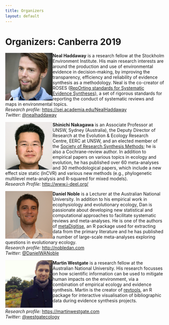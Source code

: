 ```yaml
---
title: Organizers
layout: default
---
```

<!-- Global site tag (gtag.js) - Google Analytics -->
<script async src="https://www.googletagmanager.com/gtag/js?id=UA-121833450-3"></script>
<script>
  window.dataLayer = window.dataLayer || [];
  function gtag(){dataLayer.push(arguments);}
  gtag('js', new Date());

  gtag('config', 'UA-121833450-3');
</script>

# Organizers: Canberra 2019

<img align="left" width="150" height="150" src="/assets/images/events/organizers/Haddaway_Neal.jpg" alt="Neal Haddaway"/><b>Neal Haddaway</b> is a research fellow at the Stockholm Environment Institute. His main research interests are around the production and use of environmental evidence in decision-making, by improving the transparency, efficiency and reliability of evidence synthesis as a methodology. Neal is the co-creator of ROSES (<a href="http://www.roses-reporting.com" target="_blank" rel="noopener">RepOrting standards for Systematic Evidence Syntheses</a>), a set of rigorous standards for reporting the conduct of systematic reviews and maps in environmental topics.  
<em>Research profile:</em> <a href="https://sei.academia.edu/NealHaddaway" target="_blank" rel="noopener">https://sei.academia.edu/NealHaddaway</a>  
<em>Twitter:</em> <a href="https://twitter.com/nealhaddaway" target="_blank" rel="noopener">@nealhaddaway</a>

<img align="left" width="150" height="150" src="/assets/images/events/organizers/Nakagawa_Shinichi.jpg" alt="Shinichi Nakagawa"/><b>Shinichi Nakagawa</b> is an Associate Professor at UNSW, Sydney (Australia), the Deputy Director of Research at the Evolution & Ecology Research Centre, EERC at UNSW, and an elected member of the <a href="http://www.srsm.org/" target="_blank" rel="noopener">Society of Research Synthesis Methods</a>; he is also a Cochrane-review author. In addition to empirical papers on various topics in ecology and evolution, he has published over 60 meta-analyses and 30 methodological papers, which include a new effect size static (lnCVR) and various new methods (e.g., phylogenetic multilevel meta-analysis and R-squared for mixed models).  
<em>Research Profile:</em> <a href="http://www.i-deel.org/" target="_blank" rel="noopener">http://www.i-deel.org/</a>

<img align="left" width="150" height="150" src="/assets/images/events/organizers/Noble_Dan.jpg" alt="Dan Noble"/><b>Daniel Noble</b> is a Lecturer at the Australian National University. In addition to his empirical work in ecophysiology and evolutionary ecology, Dan is passionate about developing new statistical and computational approaches to facilitate systematic reviews and meta-analyses. He is one of the authors of <a href="https://cran.r-project.org/web/packages/metaDigitise/index.html">metaDigitise</a>, an R package used for extracting data from the primary literature and he has published a number of large-scale meta-analyses exploring questions in evolutionary ecology.  
<em>Research profile:</em> <a href="http://nobledan.com" target="_blank" rel="noopener">http://nobledan.com</a>  
<em>Twitter:</em> <a href="https://twitter.com/DanielWANoble" target="_blank" rel="noopener">@DanielWANoble</a>

<img align="left" width="150" height="150" src="/assets/images/events/organizers/Westgate_Martin.jpg" alt="Martin Westgate"/><b>Martin Westgate</b> is a research fellow at the Australian National University. His research focusses on how scientific information can be used to mitigate human impacts on the environment, via a combination of empirical ecology and evidence synthesis. Martin is the creator of <a href="https://revtools.net" target="_blank" rel="noopener">revtools</a>, an R package for interactive visualisation of bibliographic data during evidence synthesis projects.<br><br>
<em>Research profile:</em> <a href="https://martinwestgate.com" target="_blank" rel="noopener">https://martinwestgate.com</a>  
<em>Twitter:</em> <a href="https://twitter.com/westgatecology" target="_blank" rel="noopener">@westgatecology</a>